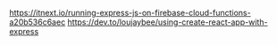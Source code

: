 https://itnext.io/running-express-js-on-firebase-cloud-functions-a20b536c6aec
https://dev.to/loujaybee/using-create-react-app-with-express
